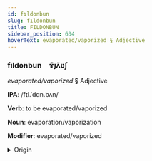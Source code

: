 ```yaml
---
id: fıldonbun
slug: fıldonbun
title: FILDONBUN
sidebar_position: 634
hoverText: evaporated/vaporized § Adjective
---
```


### fıldonbun&emsp;<span kind="abugida">ɤ͊ȷʌ̃ʋ̃ʃ</span>

*evaporated/vaporized* **§** Adjective

**IPA**: /fɪl.ˈdɑn.bʌn/

**Verb**: to be evaporated/vaporized

**Noun**: evaporation/vaporization

**Modifier**: evaporated/vaporized

<details>
    <summary>Origin</summary>
    Dutch verdampen [vɛrdaːmpən]<br/>
    <em>Germanic Language Family</em>
</details>